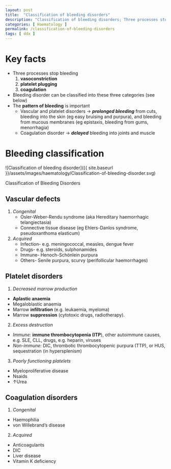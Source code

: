 ```yaml
---
layout: post
title:  "Classification of bleeding disorders"
description: "Classification of bleeding disorders; Three processes stops human body from bleeding: vasoconstriction, platelet plugging, and coagulation. Bleeding disorder can be classified into vascular disorder, platelet disorder and/or coagulation disorder."
categories: [ Haematology ] 
permalink: /classification-of-bleeding-disorders
tags: [ ddx ]
---
```

# Key facts
- Three processes stop bleeding
    1. **vasoconstriction**
    2. **platelet plugging**
    3. **coagulation**  
- Bleeding disorder can be classified into these three categories (see below)
- The **pattern of bleeding** is important
    - Vascular and platelet disorders → ***prolonged bleeding*** from cuts, bleeding into the skin (eg easy bruising and purpura), and bleeding from mucous membranes (eg epistaxis, bleeding from gums, menorrhagia)
    - Coagulation disorder → ***delayed*** bleeding into joints and muscle

# Bleeding classification
![Classification of bleeding disorder]({{ site.baseurl }}/assets/images/haematology/Classification-of-bleeding-disorder.svg)
    <figcaption class="figure-caption text-left mb-2">Classification of Bleeding Disorders<figcaption>

## **Vascular defects**
1. *Congenital*
    - Osler-Weber-Rendu syndrome (aka Hereditary haemorrhagic telangiectasia)
    - Connective tissue disease (eg Ehlers-Danlos syndrome, pseudoxanthoma elasticum)
2. *Acquired*
    - Infection- e.g. meningococcal, measles, dengue fever
    - Drugs- e.g. steroids, sulphonamides
    - Immune- Henoch-Schönlein purpura
    - Others- Senile purpura, scurvy (perifollicular haemorrhages)

## **Platelet disorders**
1. *Decreased marrow production*
  - **Aplastic anaemia**
  - Megaloblastic anaemia
  - Marrow **infiltration** (e.g. leukaemia, myeloma)
  - Marrow **suppression** (cytotoxic drugs, radiotherapy).
2. *Excess destruction*
  - *Immune:* **immune thrombocytopenia (ITP**), other autoimmune causes, e.g. SLE, CLL, drugs, e.g. heparin, viruses
  - *Non-immune:* DIC, thrombotic thrombocytopenic purpura (TTP), or HUS, sequestration (in hypersplenism)
3. *Poorly functioning platelets*
  - Myeloproliferative disease
  - Nsaids
  - ↑Urea

## **Coagulation disorders**
1. *Congenital*
  - Haemophilia
  - von Willebrand’s disease
2. *Acquired*
  - Anticoagulants
  - DIC
  - Liver disease 
  - Vitamin K deficiency 